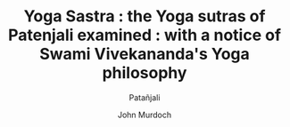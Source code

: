 ---
title: "Yoga Sastra : the Yoga sutras of Patenjali examined : with a notice of Swami Vivekananda's Yoga philosophy"
author: ["Patañjali", "John Murdoch"]
year: 1897
language: ["English"]
genre: ["Yoga Philosophy", "Spiritual Texts", "Comparative Philosophy"]
description: "Scottish missionary John Murdoch examines Patanjali's 196 Yoga Sutras (circa 2nd-5th century CE) alongside Swami Vivekananda's Raja Yoga (1896) in this 1897 Christian Literature Society comparative study of ancient yoga philosophy and modern Western interpretation."
collections: ["spiritual-texts", "philosophical-works", "religious-texts"]
sources:
  - name: "Internet Archive"
    url: "https://archive.org/details/yogasastrayogasu00patauoft"
    type: "other"
references:
  - name: "Patanjali"
    url: "https://en.wikipedia.org/wiki/Patanjali"
    type: "other"
  - name: "Yoga Sutras of Patanjali"
    url: "https://en.wikipedia.org/wiki/Yoga_Sutras_of_Patanjali"
    type: "other"
  - name: "John Murdoch (literary evangelist)"
    url: "https://en.wikipedia.org/wiki/John_Murdoch_(literary_evangelist)"
    type: "other"
  - name: "Swami Vivekananda"
    url: "https://en.wikipedia.org/wiki/Swami_Vivekananda"
    type: "other"
  - name: "Raja Yoga"
    url: "https://en.wikipedia.org/wiki/Raja_Yoga"
    type: "other"
  - name: "Open Library: Yoga Sastra "
    url: "https://openlibrary.org/search?q=Yoga+Sastra++the+Yoga+sutras+Patañjali"
    type: "other"
featured: false
publishDate: 2025-10-30
tags: ['philosophy']
---